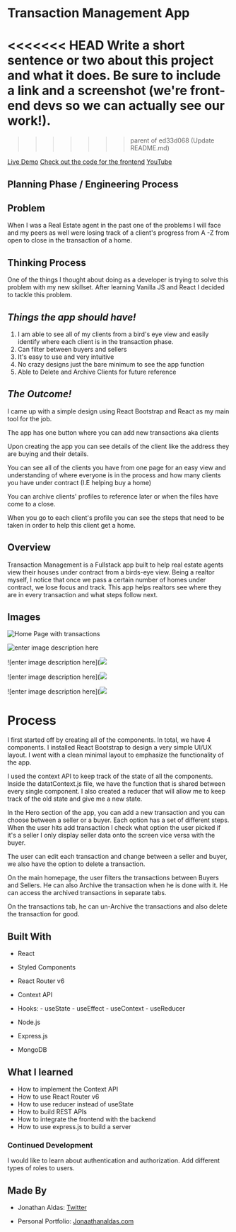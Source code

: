
# Transaction Management App
<<<<<<< HEAD
Write a short sentence or two about this project and what it does. Be sure to include a link and a screenshot (we're front-end devs so we can actually see our work!).
=======
>>>>>>> parent of ed33d068 (Update README.md)

[Live Demo](https://delightful-kelpie-18ed40.netlify.app/)
[Check out the code for the frontend](https://github.com/jonaaldas/TM-Frontend)
[YouTube](https://youtu.be/SkS4hNU2koo)

## Planning Phase / Engineering Process

## **Problem**

When I was a Real Estate agent in the past one of the problems I will face and my peers as well were losing track of a client's progress from A -Z from open to close in the transaction of a home. 

## **Thinking Process**

One of the things I thought about doing as a developer is trying to solve this problem with my new skillset. 
After learning Vanilla JS and React I decided to tackle this problem. 

## ***Things the app should have!***

 1. I am able to see all of my clients from a bird's eye view and easily identify where each client is in the transaction phase. 
 2. Can filter between buyers and sellers 
 3. It's easy to use and very intuitive
 4. No crazy designs just the bare minimum to see the app function 
 5. Able to Delete and Archive Clients for future reference


## ***The Outcome!***

I came up with a simple design using React Bootstrap and React as my main tool for the job. 

The app has one button where you can add new transactions aka clients

Upon creating the app you can see details of the client like the address they are buying and their details. 

You can see all of the clients you have from one page for an easy view and understanding of where everyone is in the process and how many clients you have under contract (I.E helping buy a home)

You can archive clients' profiles to reference later or when the files have come to a close.  

When you go to each client's profile you can see the steps that need to be taken in order to help this client get a home. 

## Overview
Transaction Management is a Fullstack app built to help real estate agents view their houses under contract from a birds-eye view.  Being a realtor myself, I notice that once we pass a certain number of homes under contract, we lose focus and track. 
This app helps realtors see where they are in every transaction and what steps follow next. 


## Images

![Home Page with transactions ](https://i.imgur.com/BAAaqv3.png)

![enter image description here](https://i.imgur.com/3i9UDIs.png)

![enter image description here](![](https://i.imgur.com/d6ovFXE.png)

![enter image description here](![](https://i.imgur.com/r9sUMc5.png)

![enter image description here](![](https://i.imgur.com/fY8fSFU.png)

# Process

I first started off by creating all of the components. In total, we have 4 components. I installed React Bootstrap to design a very simple UI/UX layout. I went with a clean minimal layout to emphasize the functionality of the app. 

I used the context API to keep track of the state of all the components. Inside the datatContext.js file, we have the function that is shared between every single component. 
I also created a reducer that will allow me to keep track of the old state and give me a new state.

In the Hero section of the app, you can add a new transaction and you can choose between a seller or a buyer. Each option has a set of different steps. When the user hits add transaction I check what option the user picked if it's a seller I only display seller data onto the screen vice versa with the buyer. 

The user can edit each transaction and change between a seller and buyer, we also have the option to delete a transaction. 

On the main homepage, the user filters the transactions between Buyers and Sellers. He can also Archive the transaction when he is done with it. He can access the archived transactions in separate tabs. 

On the transactions tab, he can un-Archive the transactions and also delete the transaction for good. 

## Built With 

 -  React
 -   Styled Components
 -   React Router v6
 -   Context API
 -   Hooks:
    -   useState
    -   useEffect
    -   useContext
    -   useReducer
   
 - Node.js
 - Express.js
 - MongoDB

## What I learned 

-   How to implement the Context API
-   How to use React Router v6
-   How to use reducer instead of useState
- How to build REST APIs
- How to integrate the frontend with the backend
- How to use express.js to build a server

### Continued Development

I would like to learn about authentication and authorization. Add different types of roles to users. 
## Made By

- Jonathan Aldas:   [Twitter](https://twitter.com/jonathanxcoder)

-   Personal Portfolio:  [Jonaathanaldas.com ](https://jonathanaldas.com/)
